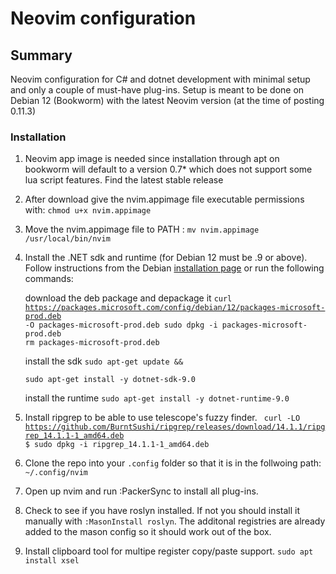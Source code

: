 # Neovim configuration
## Summary
Neovim configuration for C# and dotnet development with minimal setup and only a couple of must-have
plug-ins. Setup is meant to be done on Debian 12 (Bookworm) with the latest Neovim version (at the
time of posting 0.11.3)
### Installation
1. Neovim app image is needed since installation through apt on bookworm will default to a version 0.7* which does not support some lua script features. Find the latest stable release
2. After download give the nvim.appimage file executable permissions with:
<code>chmod u+x nvim.appimage </code> 
3. Move the nvim.appimage file to PATH :
<code>mv nvim.appimage /usr/local/bin/nvim</code>
4. Install the .NET sdk and runtime (for Debian 12 must be .9 or above). Follow instructions 
from the Debian [installation page](https://learn.microsoft.com/en-us/dotnet/core/install/linux-debian?tabs=dotnet9)
or run the following commands:

    download the deb package and depackage it
    <code>curl https://packages.microsoft.com/config/debian/12/packages-microsoft-prod.deb -O packages-microsoft-prod.deb
    sudo dpkg -i packages-microsoft-prod.deb
    rm packages-microsoft-prod.deb
    </code>

    install the sdk
    <code>sudo apt-get update && \
    sudo apt-get install -y dotnet-sdk-9.0
    </code>

    install the runtime
    <code>sudo apt-get install -y dotnet-runtime-9.0
    </code>

5. Install ripgrep to be able to use telescope's fuzzy finder.
    <code>
    curl -LO https://github.com/BurntSushi/ripgrep/releases/download/14.1.1/ripgrep_14.1.1-1_amd64.deb
    $ sudo dpkg -i ripgrep_14.1.1-1_amd64.deb
    </code>
6. Clone the repo into your <code>.config</code> folder so that it is in the follwoing path:
    <code>~/.config/nvim</code>
7. Open up nvim and run :PackerSync to install all plug-ins.
8. Check to see if you have roslyn installed. If not you should install it manually with
    <code>:MasonInstall roslyn</code>. The additonal registries are already added to the mason config
    so it should work out of the box.
9. Install clipboard tool for multipe register copy/paste support.
   <code>sudo apt install xsel</code> 
